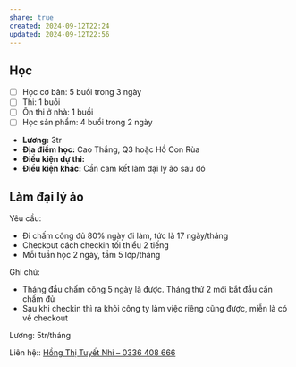 ```yaml
---
share: true
created: 2024-09-12T22:24
updated: 2024-09-12T22:56
---
```

## Học
- [ ] Học cơ bản: 5 buổi trong 3 ngày
- [ ] Thi: 1 buổi
- [ ] Ôn thi ở nhà: 1 buổi
- [ ] Học sản phẩm: 4 buổi trong 2 ngày

- **Lương:** 3tr
- **Địa điểm học:** Cao Thắng, Q3 hoặc Hồ Con Rùa
- **Điều kiện dự thi:** 
- **Điều kiện khác:** Cần cam kết làm đại lý ảo sau đó

## Làm đại lý ảo
Yêu cầu:
- Đi chấm công đủ 80% ngày đi làm, tức là 17 ngày/tháng
- Checkout cách checkin tối thiểu 2 tiếng
- Mỗi tuần học 2 ngày, tầm 5 lớp/tháng

Ghi chú:
- Tháng đầu chấm công 5 ngày là được. Tháng thứ 2 mới bắt đầu cần chấm đủ 
- Sau khi checkin thì ra khỏi công ty làm việc riêng cũng được, miễn là có về checkout

Lương: 5tr/tháng

Liên hệ:: [Hồng Thị Tuyết Nhi – 0336 408 666](../../../../../%F0%9F%93%90%20D%E1%BB%B1%20%C3%A1n/Ng%C6%B0%E1%BB%9Di%20ch%C6%A1i/H%E1%BB%93ng%20Th%E1%BB%8B%20Tuy%E1%BA%BFt%20Nhi.md)